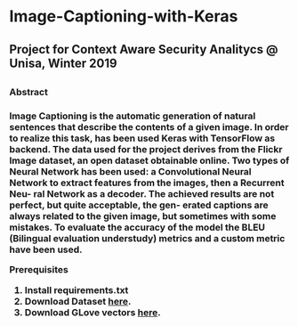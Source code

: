 # Image-Captioning-with-Keras

<h2>Project for Context Aware Security Analitycs @ Unisa, Winter 2019<h2>

<h3>Abstract<h3>
  
Image Captioning is the automatic generation of
natural sentences that describe the contents of
a given image. In order to realize this task, has
been used Keras with TensorFlow as backend.
The data used for the project derives from the
Flickr Image dataset, an open dataset obtainable
online. Two types of Neural Network has been
used: a Convolutional Neural Network to extract
features from the images, then a Recurrent Neu-
ral Network as a decoder. The achieved results
are not perfect, but quite acceptable, the gen-
erated captions are always related to the given
image, but sometimes with some mistakes. To
evaluate the accuracy of the model the BLEU
(Bilingual evaluation understudy) metrics and a
custom metric have been used.

Prerequisites
  
1. Install requirements.txt
2. Download Dataset [here](https://www.kaggle.com/hsankesara/flickr-image-dataset).
3. Download GLove vectors [here](https://www.kaggle.com/watts2/glove6b50dtxt).



